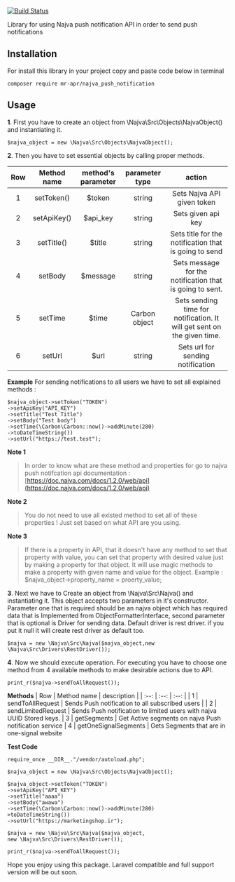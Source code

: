 ﻿[![Build Status](https://travis-ci.org/MrApr/Najva-Push-Api.svg?branch=master)](https://travis-ci.org/MrApr/Najva-Push-Api)

﻿Library for using Najva push notification API in order to send push notifications

## Installation
For install this library in your project copy and paste code below in terminal 

    composer require mr-apr/najva_push_notification
## Usage
**1**. First you have to create an object from \Najva\Src\Objects\NajvaObject() and instantiating it.

    $najva_object = new \Najva\Src\Objects\NajvaObject();

**2**. Then you have to set essential objects by calling proper methods.

|Row|Method name|method's parameter|parameter type|action| 
|:--:|:--:|:--:|:--:|:--:|
| 1 | setToken() | $token | string | Sets Najva API given token 
| 2 | setApiKey() | $api_key | string | Sets given api key
| 3 | setTitle() | $title | string | Sets title for the notification that is going to send | 
| 4 | setBody | $message | string | Sets message for the notification that is going to sent.
| 5 | setTime | $time | Carbon object | Sets sending time for notification. It will get sent on the given time.
| 6 | setUrl | $url | string | Sets url for sending notification

**Example**
For sending notifications to all users we have to set all explained methods :

    $najva_object->setToken("TOKEN")
    ->setApiKey("API_KEY")
    ->setTitle("Test Title")
    ->setBody("Test body")
    ->setTime(\Carbon\Carbon::now()->addMinute(280)
    ->toDateTimeString())
    ->setUrl("https://test.test");

**Note 1**
> In order to know what are these method and properties for go to najva push notifcation api documentation : [https://doc.najva.com/docs/1.2.0/web/api](https://doc.najva.com/docs/1.2.0/web/api)

**Note 2**

> You do not need to use all existed method to set all of these properties !
> Just set based on what API are you using. 

**Note 3**

> If there is  a property in API, that it doesn't have any method to set that property with value, you can set that property with desired value just by making a property for that object. It will use magic methods to make a property with given name and value for the object.
> Example : 
> $najva_object->property_name = proerty_value;

**3**. Next we have to Create an object from \Najva\Src\Najva() and instantiating it.
This object accepts two parameters in it's constructor. Parameter one that is required should be an najva object which has required data that is Implemented from ObjectFormatterInterface, second parameter that is optional is Driver for sending data. Default  driver is rest driver. if you put it null it will create rest driver as default too.

    $najva = new \Najva\Src\Najva($najva_object,new \Najva\Src\Drivers\RestDriver());

**4**. Now we should execute operation. For executing you have to choose one method from 4 available methods to make desirable actions due to API.

    print_r($najva->sendToAllRequest());

 **Methods**
 | Row | Method name | description | 
 | :--: | :--: | :--: |
 | 1 | sendToAllRequest | Sends Push notification to all subscribed users |
 | 2 | sendLimitedRequest | Sends Push notification to limited users with najva UUID Stored keys.
 | 3 | getSegments | Get Active segments on najva Push notification service
 | 4 | getOneSignalSegments | Gets Segments that are in one-signal website

**Test Code**

    require_once __DIR__."/vendor/autoload.php";
    
    $najva_object = new \Najva\Src\Objects\NajvaObject();
    
    $najva_object->setToken("TOKEN")  
    ->setApiKey("API_KEY")  
    ->setTitle("aaaa")  
    ->setBody("awawa")  
    ->setTime(\Carbon\Carbon::now()->addMinute(280)
    >toDateTimeString())  
    ->setUrl("https://marketingshop.ir");  
    
    $najva = new \Najva\Src\Najva($najva_object,
    new \Najva\Src\Drivers\RestDriver());
    
    print_r($najva->sendToAllRequest());

Hope you enjoy using this package. 
Laravel compatible and full support version will be out soon.